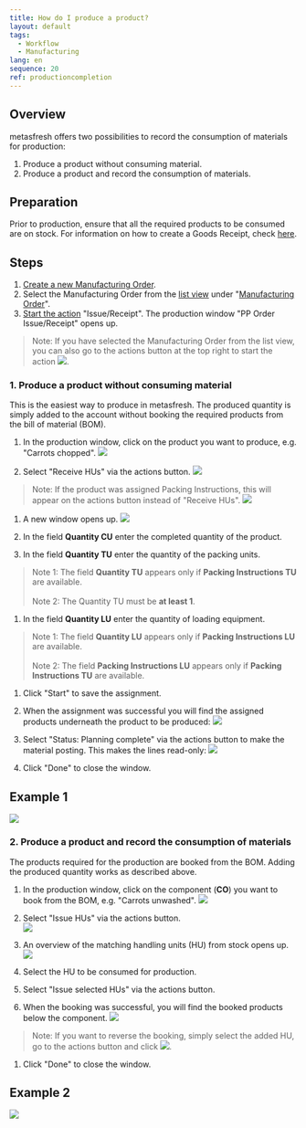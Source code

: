 ```yaml
---
title: How do I produce a product?
layout: default
tags:
  - Workflow
  - Manufacturing
lang: en
sequence: 20
ref: productioncompletion
---
```


## Overview
metasfresh offers two possibilities to record the consumption of materials for production:
1. Produce a product without consuming material.
1. Produce a product and record the consumption of materials.

## Preparation
Prior to production, ensure that all the required products to be consumed are on stock. For information on how to create a Goods Receipt, check [here](CreateGoodsReceipt).

## Steps
1. [Create a new Manufacturing Order](NewManufacturingOrder).
1. Select the Manufacturing Order from the [list view](ViewModes) under "[Manufacturing Order](Menu)".
1. [Start the action](StartAction) "Issue/Receipt". The production window "PP Order Issue/Receipt" opens up.
 > Note: If you have selected the Manufacturing Order from the list view, you can also go to the actions button at the top right to start the action ![](assets/Actionbutton_IssueReceipt.png).

### 1. Produce a product without consuming material
This is the easiest way to produce in metasfresh. The produced quantity is simply added to the account without booking the required products from the bill of material (BOM).

1. In the production window, click on the product you want to produce, e.g. "Carrots chopped".
 ![](assets/ProductionCompletion_ProductionWindow.png)

1. Select "Receive HUs" via the actions button.
 ![](assets/ProductionCompletion_Receive_1.png)<br>
 >Note: If the product was assigned Packing Instructions, this will appear on the actions button instead of "Receive HUs".
   ![](assets/ProductionCompletion_Receive_2.png)

1. A new window opens up.
 ![](assets/ProductionCompletion_ReceiveWindow.png)

1. In the field **Quantity CU** enter the completed quantity of the product.

1. In the field **Quantity TU** enter the quantity of the packing units.
 > Note 1: The field **Quantity TU** appears only if **Packing Instructions TU** are available.<br><br>
 > Note 2: The Quantity TU must be **at least 1**.

1. In the field **Quantity LU** enter the quantity of loading equipment.
 > Note 1: The field **Quantity LU** appears only if **Packing Instructions LU** are available.<br><br>
 > Note 2: The field **Packing Instructions LU** appears only if **Packing Instructions TU** are available.

1. Click "Start" to save the assignment.

1. When the assignment was successful you will find the assigned products underneath the product to be produced:
 ![](assets/ProductionCompletion_Assignment.png)

1. Select "Status: Planning complete" via the actions button to make the material posting. This makes the lines read-only:
 ![](assets/ProductionCompletion_PlanningComplete.png)

1. Click "Done" to close the window.

## Example 1
![](assets/ProductionCompletion_walkthrough.gif)

### 2. Produce a product and record the consumption of materials
The products required for the production are booked from the BOM. Adding the produced quantity works as described above.

1. In the production window, click on the component (**CO**) you want to book from the BOM, e.g. "Carrots unwashed".
 ![](assets/ProductionCompletion_MaterialConsumption.png)

1. Select "Issue HUs" via the actions button.<br>
 ![](assets/ProductionCompletion_Issue.png)

1. An overview of the matching handling units (HU) from stock opens up.
 ![](assets/ProductionCompletion_StockOverview.png)

1. Select the HU to be consumed for production.

1. Select "Issue selected HUs" via the actions button.

1. When the booking was successful, you will find the booked products below the component.
![](assets/ProductionCompletion_Booked.png)
 > Note: If you want to reverse the booking, simply select the added HU, go to the actions button and click ![](assets/Actionbutton_Reverse.png).

1. Click "Done" to close the window.

## Example 2
![](assets/ProductionCompletion_Consumption.gif)
